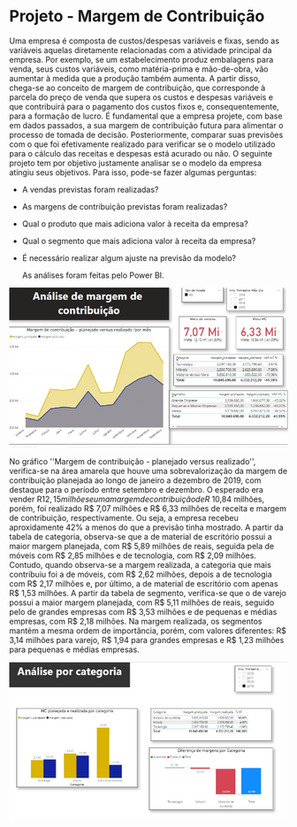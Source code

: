# Projeto - Margem de Contribuição

  Uma empresa é composta de custos/despesas variáveis e fixas, sendo as variáveis aquelas diretamente relacionadas com a atividade principal da empresa. Por exemplo, se um estabelecimento produz embalagens para venda, seus custos variáveis, como matéria-prima e mão-de-obra, vão aumentar à medida que a produção também aumenta. A partir disso, chega-se ao conceito de margem de contribuição, que corresponde à parcela do preço de venda que supera os custos e despesas variáveis e que contribuirá para o pagamento dos custos fixos e, consequentemente, para a formação de lucro.
  É fundamental que a empresa projete, com base em dados passados, a sua margem de contribuição futura para alimentar o processo de tomada de decisão. Posteriormente, comparar suas previsões com o que foi efetivamente realizado para verificar se o modelo utilizado para o cálculo das receitas e despesas está acurado ou não. O seguinte projeto tem por objetivo justamente analisar se o modelo da empresa atingiu seus objetivos. Para isso, pode-se fazer algumas perguntas:
  
* A vendas previstas foram realizadas?
* As margens de contribuição previstas foram realizadas?
* Qual o produto que mais adiciona valor à receita da empresa?
* Qual o segmento que mais adiciona valor à receita da empresa?
* É necessário realizar algum ajuste na previsão da modelo?

  As análises foram feitas pelo Power BI.
  
![Alt text](margem_contribuicao_1.jpg)
  
  No gráfico ''Margem de contribuição - planejado versus realizado'', verifica-se na área amarela que houve uma sobrevalorização da margem de contribuição planejada ao longo de janeiro a dezembro de 2019, com destaque para o período entre setembro e dezembro. O esperado era vender R$12,15 milhões e uma margem de contribuição de R$ 10,84 milhões, porém, foi realizado R$ 7,07 milhões e R$ 6,33 milhões de receita e margem de contribuição, respectivamente. Ou seja, a empresa recebeu aproxidamente 42% a menos do que a previsão tinha mostrado. 
  A partir da tabela de categoria, observa-se que a de material de escritório possui a maior margem planejada, com R$ 5,89 milhões de reais, seguida pela de móveis com R$ 2,85 milhões e de tecnologia, com R$ 2,09 milhões. Contudo, quando observa-se a margem realizada, a categoria que mais contribuiu foi a de móveis, com R$ 2,62 milhões, depois a de tecnologia com R$ 2,17 milhões e, por último, a de material de escritório com apenas R$ 1,53 milhões.
  A partir da tabela de segmento, verifica-se que o de varejo possui a maior margem planejada, com R$ 5,11 milhões de reais, seguido pelo de grandes empresas com R$ 3,53 milhões e de pequenas e médias empresas, com R$ 2,18 milhões. Na margem realizada, os segmentos mantém a mesma ordem de importância, porém, com valores diferentes: R$ 3,14 milhões para varejo, R$ 1,94 para grandes empresas e R$ 1,23 milhões para pequenas e médias empresas.
  
  ![Alt text](margem_contribuicao_2.jpg)
  
  
  
   
